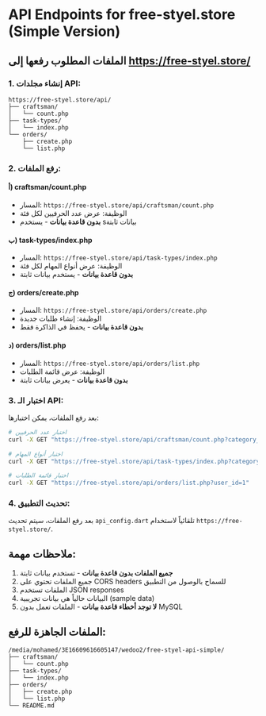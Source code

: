 # API Endpoints for free-styel.store (Simple Version)

## الملفات المطلوب رفعها إلى https://free-styel.store/

### 1. إنشاء مجلدات API:
```
https://free-styel.store/api/
├── craftsman/
│   └── count.php
├── task-types/
│   └── index.php
└── orders/
    ├── create.php
    └── list.php
```

### 2. رفع الملفات:

#### أ) craftsman/count.php
- المسار: `https://free-styel.store/api/craftsman/count.php`
- الوظيفة: عرض عدد الحرفيين لكل فئة
- **بدون قاعدة بيانات** - يستخدم sبيانات ثابتة

#### ب) task-types/index.php  
- المسار: `https://free-styel.store/api/task-types/index.php`
- الوظيفة: عرض أنواع المهام لكل فئة
- **بدون قاعدة بيانات** - يستخدم بيانات ثابتة

#### ج) orders/create.php
- المسار: `https://free-styel.store/api/orders/create.php`
- الوظيفة: إنشاء طلبات جديدة
- **بدون قاعدة بيانات** - يحفظ في الذاكرة فقط

#### د) orders/list.php
- المسار: `https://free-styel.store/api/orders/list.php`
- الوظيفة: عرض قائمة الطلبات
- **بدون قاعدة بيانات** - يعرض بيانات ثابتة

### 3. اختبار الـ API:

بعد رفع الملفات، يمكن اختبارها:

```bash
# اختبار عدد الحرفيين
curl -X GET "https://free-styel.store/api/craftsman/count.php?category_id=5"

# اختبار أنواع المهام
curl -X GET "https://free-styel.store/api/task-types/index.php?category_id=5"

# اختبار قائمة الطلبات
curl -X GET "https://free-styel.store/api/orders/list.php?user_id=1"
```

### 4. تحديث التطبيق:

بعد رفع الملفات، سيتم تحديث `api_config.dart` تلقائياً لاستخدام `https://free-styel.store/`.

## ملاحظات مهمة:

1. **جميع الملفات بدون قاعدة بيانات** - تستخدم بيانات ثابتة
2. جميع الملفات تحتوي على CORS headers للسماح بالوصول من التطبيق
3. الملفات تستخدم JSON responses
4. البيانات حالياً هي بيانات تجريبية (sample data)
5. **لا توجد أخطاء قاعدة بيانات** - الملفات تعمل بدون MySQL

## الملفات الجاهزة للرفع:

```
/media/mohamed/3E16609616605147/wedoo2/free-styel-api-simple/
├── craftsman/
│   └── count.php
├── task-types/
│   └── index.php
├── orders/
│   ├── create.php
│   └── list.php
└── README.md
```
